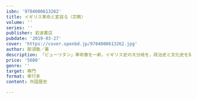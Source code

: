 ```yaml
---
isbn: '9784000613262'
title: イギリス革命と変容る〈宗教〉
volume: ''
series: ''
publisher: 岩波書店
pubdate: '2019-03-27'
cover: 'https://cover.openbd.jp/9784000613262.jpg'
author: 那須敬／著
description: 「ピューリタン」革命像を一新，イギリス史の大分岐を，政治史と文化史を架橋しながら描く宗教改革史の新境地．
price: '5600'
genre: ''
target: 専門
format: 単行本
content: 外国歴史

---
```

